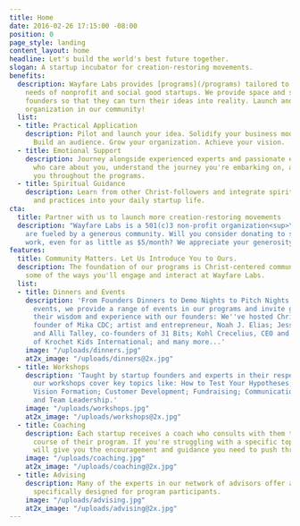 ```yaml
---
title: Home
date: 2016-02-26 17:15:00 -08:00
position: 0
page_style: landing
content_layout: home
headline: Let's build the world's best future together.
slogan: A startup incubator for creation-restoring movements.
benefits:
  description: Wayfare Labs provides [programs](/programs) tailored to the unique
    needs of nonprofit and social good startups. We provide space and support to Christ-following
    founders so that they can turn their ideas into reality. Launch and grow your
    organization in our community!
  list:
  - title: Practical Application
    description: Pilot and launch your idea. Solidify your business model. Raise funds.
      Build an audience. Grow your organization. Achieve your vision.
  - title: Emotional Support
    description: Journey alongside experienced experts and passionate entrepreneurs
      who care about you, understand the journey you're embarking on, and support
      you throughout the programs.
  - title: Spiritual Guidance
    description: Learn from other Christ-followers and integrate spiritual insights
      and practices into your daily startup life.
cta:
  title: Partner with us to launch more creation-restoring movements
  description: "Wayfare Labs is a 501(c)3 non-profit organization<sup>\\*</sup>. \n\nWe
    are fueled by a generous community. Will you consider donating to support our
    work, even for as little as $5/month? We appreciate your generosity and partnership!"
features:
  title: Community Matters. Let Us Introduce You to Ours.
  description: The foundation of our programs is Christ-centered community. Here are
    some of the ways you'll engage and interact at Wayfare Labs.
  list:
  - title: Dinners and Events
    description: 'From Founders Dinners to Demo Nights to Pitch Nights to networking
      events, we provide a range of events in our programs and invite guests to share
      their wisdom and experience with our founders: We''ve hosted Christine Nolf,
      founder of Mika CDC; artist and entrepreneur, Noah J. Elias; Jessie Simonson
      and Alli Talley, co-founders of 31 Bits; Kohl Crecelius, CEO and co-founder
      of Krochet Kids International; and many more...'
    image: "/uploads/dinners.jpg"
    at2x_image: "/uploads/dinners@2x.jpg"
  - title: Workshops
    description: 'Taught by startup founders and experts in their respective fields,
      our workshops cover key topics like: How to Test Your Hypotheses; Mission and
      Vision Formation; Customer Development; Fundraising; Communication; Entity Formation;
      and Team Leadership.'
    image: "/uploads/workshops.jpg"
    at2x_image: "/uploads/workshops@2x.jpg"
  - title: Coaching
    description: Each startup receives a coach who consults with them throughout the
      course of their program. If you're struggling with a specific topic, these coaches
      will give you the encouragement and guidance you need to push through it.
    image: "/uploads/coaching.jpg"
    at2x_image: "/uploads/coaching@2x.jpg"
  - title: Advising
    description: Many of the experts in our network of advisors offer advising sessions
      specifically designed for program participants.
    image: "/uploads/advising.jpg"
    at2x_image: "/uploads/advising@2x.jpg"
---
```


